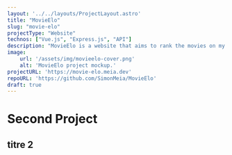 ```yaml
---
layout: '../../layouts/ProjectLayout.astro'
title: "MovieElo"
slug: "movie-elo"
projectType: "Website"
technos: ["Vue.js", "Express.js", "API"]
description: "MovieElo is a website that aims to rank the movies on my Notion watchlist by comparing them and using the ELO formula. It's a personal and solo project."
image:
    url: '/assets/img/movieelo-cover.png' 
    alt: 'MovieElo project mockup.'
projectURL: 'https://movie-elo.meia.dev'
repoURL: 'https://github.com/SimonMeia/MovieElo'
draft: true
---
```


# Second Project

## titre 2
